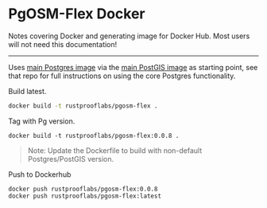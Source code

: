 # PgOSM-Flex Docker

Notes covering Docker and generating image for Docker Hub.  Most users will
not need this documentation!

----

Uses [main Postgres image](https://hub.docker.com/_/postgres/) via the [main PostGIS image](https://hub.docker.com/r/postgis/postgis) as starting point, see that
repo for full instructions on using the core Postgres functionality.

Build latest.

```bash
docker build -t rustprooflabs/pgosm-flex .
```


Tag with Pg version.

```
docker build -t rustprooflabs/pgosm-flex:0.0.8 .
```

> Note: Update the Dockerfile to build with non-default Postgres/PostGIS version.

Push to Dockerhub

```
docker push rustprooflabs/pgosm-flex:0.0.8
docker push rustprooflabs/pgosm-flex:latest
```

